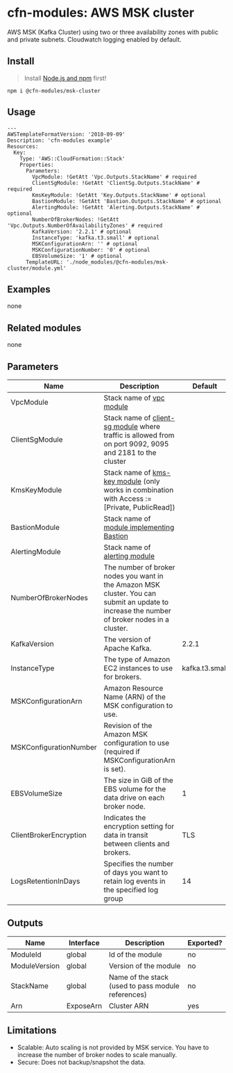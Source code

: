 # cfn-modules: AWS MSK cluster

AWS MSK (Kafka Cluster) using two or three availability zones with public and private subnets. Cloudwatch logging enabled by default.

## Install

> Install [Node.js and npm](https://nodejs.org/) first!

```
npm i @cfn-modules/msk-cluster
```

## Usage

```
---
AWSTemplateFormatVersion: '2010-09-09'
Description: 'cfn-modules example'
Resources:
  Key:
    Type: 'AWS::CloudFormation::Stack'
    Properties:
      Parameters:
        VpcModule: !GetAtt 'Vpc.Outputs.StackName' # required
        ClientSgModule: !GetAtt 'ClientSg.Outputs.StackName' # required
        KmsKeyModule: !GetAtt 'Key.Outputs.StackName' # optional
        BastionModule: !GetAtt 'Bastion.Outputs.StackName' # optional
        AlertingModule: !GetAtt 'Alerting.Outputs.StackName' # optional
        NumberOfBrokerNodes: !GetAtt 'Vpc.Outputs.NumberOfAvailabilityZones' # required
        KafkaVersion: '2.2.1' # optional
        InstanceType: 'kafka.t3.small' # optional
        MSKConfigurationArn: '' # optional
        MSKConfigurationNumber: '0' # optional
        EBSVolumeSize: '1' # optional
      TemplateURL: './node_modules/@cfn-modules/msk-cluster/module.yml'
```

## Examples

none

## Related modules

none

## Parameters

<table>
  <thead>
    <tr>
      <th>Name</th>
      <th>Description</th>
      <th>Default</th>
      <th>Required?</th>
      <th>Allowed values</th>
    </tr>
  </thead>
  <tbody>
    <tr>
      <td>VpcModule</td>
      <td>Stack name of <a href="https://www.npmjs.com/package/@cfn-modules/vpc">vpc module</a></td>
      <td></td>
      <td>yes</td>
      <td></td>
    </tr>
    <tr>
      <td>ClientSgModule</td>
      <td>Stack name of <a href="https://www.npmjs.com/package/@cfn-modules/client-sg">client-sg module</a> where traffic is allowed from on port 9092, 9095 and 2181 to the cluster</td>
      <td></td>
      <td>yes</td>
      <td></td>
    </tr>
    <tr>
      <td>KmsKeyModule</td>
      <td>Stack name of <a href="https://www.npmjs.com/package/@cfn-modules/kms-key">kms-key module</a> (only works in combination with Access := [Private, PublicRead])</td>
      <td></td>
      <td>no</td>
      <td></td>
    </tr>
    <tr>
      <td>BastionModule</td>
      <td>Stack name of <a href="https://www.npmjs.com/search?q=keywords:cfn-modules:Bastion">module implementing Bastion</a></td>
      <td></td>
      <td>no</td>
      <td></td>
    </tr>
    <tr>
      <td>AlertingModule</td>
      <td>Stack name of <a href="https://www.npmjs.com/package/@cfn-modules/alerting">alerting module</a></td>
      <td></td>
      <td>no</td>
      <td></td>
    </tr>
    <tr>
      <td>NumberOfBrokerNodes</td>
      <td>The number of broker nodes you want in the Amazon MSK cluster. You can submit an update to increase the number of broker nodes in a cluster.</td>
      <td></td>
      <td>yes</td>
      <td>Has to be a multiple of the private subnets in your VPC.</td>
    </tr>
    <tr>
      <td>KafkaVersion</td>
      <td>The version of Apache Kafka.</td>
      <td>2.2.1</td>
      <td>no</td>
      <td></td>
    </tr>
    <tr>
      <td>InstanceType</td>
      <td>The type of Amazon EC2 instances to use for brokers.</td>
      <td>kafka.t3.small</td>
      <td>no</td>
      <td></td>
    </tr>
    <tr>
      <td>MSKConfigurationArn</td>
      <td>Amazon Resource Name (ARN) of the MSK configuration to use.</td>
      <td></td>
      <td>no</td>
      <td></td>
    </tr>
    <tr>
      <td>MSKConfigurationNumber</td>
      <td>Revision of the Amazon MSK configuration to use (required if MSKConfigurationArn is set).</td>
      <td></td>
      <td>no</td>
      <td></td>
    </tr>
    <tr>
      <td>EBSVolumeSize</td>
      <td>The size in GiB of the EBS volume for the data drive on each broker node.</td>
      <td>1</td>
      <td>no</td>
      <td></td>
    </tr>
    <tr>
      <td>ClientBrokerEncryption</td>
      <td>Indicates the encryption setting for data in transit between clients and brokers.</td>
      <td>TLS</td>
      <td>no</td>
      <td>[TLS, PLAINTEXT, TLS_PLAINTEXT]</td>
    </tr>
    <tr>
      <td>LogsRetentionInDays</td>
      <td>Specifies the number of days you want to retain log events in the specified log group</td>
      <td>14</td>
      <td>no</td>
      <td>[1, 3, 5, 7, 14, 30, 60, 90, 120, 150, 180, 365, 400, 545, 731, 1827, 3653]</td>
    </tr>
  </tbody>
</table>

## Outputs

<table>
  <thead>
    <tr>
      <th>Name</th>
      <th>Interface</th>
      <th>Description</th>
      <th>Exported?</th>
    </tr>
  </thead>
  <tbody>
    <tr>
      <td>ModuleId</td>
      <td>global</td>
      <td>Id of the module</td>
      <td>no</td>
    </tr>
    <tr>
      <td>ModuleVersion</td>
      <td>global</td>
      <td>Version of the module</td>
      <td>no</td>
    </tr>
    <tr>
      <td>StackName</td>
      <td>global</td>
      <td>Name of the stack (used to pass module references)</td>
      <td>no</td>
    </tr>
    <tr>
      <td>Arn</td>
      <td>ExposeArn</td>
      <td>Cluster ARN</td>
      <td>yes</td>
    </tr>
  </tbody>
</table>

## Limitations

* Scalable: Auto scaling is not provided by MSK service. You have to increase the number of broker nodes to scale manually.
* Secure: Does not backup/snapshot the data.
